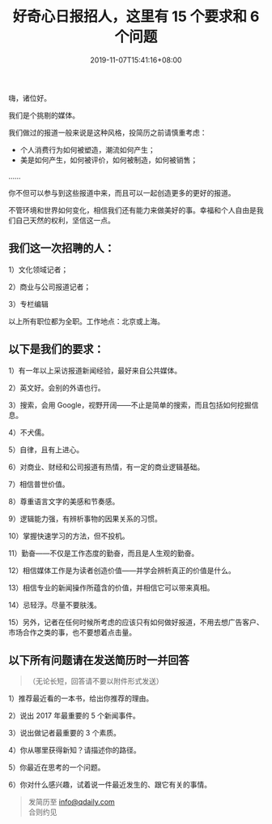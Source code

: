 ﻿---
title: "好奇心日报招人，这里有 15 个要求和 6 个问题"
date: 2019-11-07T15:41:16+08:00
tags: ["Archived"]
draft: false
---

嗨，诸位好。

我们是个挑剔的媒体。

我们做过的报道一般来说是这种风格，投简历之前请慎重考虑：

- 个人消费行为如何被塑造，潮流如何产生；
- 美是如何产生，如何被评价，如何被制造，如何被销售；

……

你不但可以参与到这些报道中来，而且可以一起创造更多的更好的报道。

不管环境和世界如何变化，相信我们还有能力来做美好的事。幸福和个人自由是我们自己天然的权利，坚信这一点。

## 我们这一次招聘的人：

1）文化领域记者；

2）商业与公司报道记者；

3）专栏编辑

以上所有职位都为全职。工作地点：北京或上海。

## 以下是我们的要求：

1）有一年以上采访报道新闻经验，最好来自公共媒体。

2）英文好。会别的外语也行。

3）搜索，会用 Google，视野开阔——不止是简单的搜索，而且包括如何挖掘信息。

4）不犬儒。

5）自律，且有上进心。

6）对商业、财经和公司报道有热情，有一定的商业逻辑基础。

7）相信普世价值。

8）尊重语言文字的美感和节奏感。

9）逻辑能力强，有辨析事物的因果关系的习惯。

10）掌握快速学习的方法，但不投机。

11）勤奋——不仅是工作态度的勤奋，而且是人生观的勤奋。

12）相信媒体工作是为读者创造价值——并学会辨析真正的价值是什么。

13）相信专业的新闻操作所蕴含的价值，并相信它可以带来真相。

14）忌轻浮。尽量不要肤浅。

15）另外，记者在任何时候所考虑的应该只有如何做好报道，不用去想广告客户、市场合作之类的事，也不要想着点击量。

## 以下所有问题请在发送简历时一并回答
> （无论长短，回答请不要以附件形式发送）

1）推荐最近看的一本书，给出你推荐的理由。

2）说出 2017 年最重要的 5 个新闻事件。

3）说出做记者最重要的 3 个素质。

4）你从哪里获得新知？请描述你的路径。

5）你最近在思考的一个问题。

6）你对什么感兴趣，试着说一件最近发生的、跟它有关的事情。

> 发简历至 info@qdaily.com   
> 合则约见
